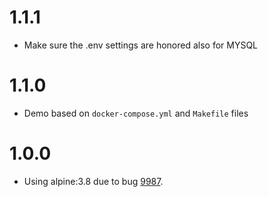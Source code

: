 # 1.1.1
- Make sure the .env settings are honored also for MYSQL

# 1.1.0
- Demo based on `docker-compose.yml` and `Makefile` files

# 1.0.0
- Using alpine:3.8 due to bug [9987](https://bugs.alpinelinux.org/issues/9987).
